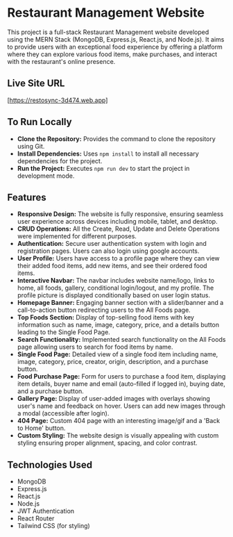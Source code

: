 # Restaurant Management Website

This project is a full-stack Restaurant Management website developed using the MERN Stack (MongoDB, Express.js, React.js, and Node.js). It aims to provide users with an exceptional food experience by offering a platform where they can explore various food items, make purchases, and interact with the restaurant's online presence.

## Live Site URL
[https://restosync-3d474.web.app]


## To Run Locally
- **Clone the Repository:** Provides the command to clone the repository using Git.
- **Install Dependencies:** Uses `npm install` to install all necessary dependencies for the project.
- **Run the Project:** Executes `npm run dev` to start the project in development mode.

## Features
- **Responsive Design:** The website is fully responsive, ensuring seamless user experience across devices including mobile, tablet, and desktop.
- **CRUD Operations:** All the Create, Read, Update and Delete Operations were implemented for different purposes.
- **Authentication:** Secure user authentication system with login and registration pages. Users can also login using google accounts.
- **User Profile:** Users have access to a profile page where they can view their added food items, add new items, and see their ordered food items.
- **Interactive Navbar:** The navbar includes website name/logo, links to home, all foods, gallery, conditional login/logout, and my profile. The profile picture is displayed conditionally based on user login status.
- **Homepage Banner:** Engaging banner section with a slider/banner and a call-to-action button redirecting users to the All Foods page.
- **Top Foods Section:** Display of top-selling food items with key information such as name, image, category, price, and a details button leading to the Single Food Page.
- **Search Functionality:** Implemented search functionality on the All Foods page allowing users to search for food items by name.
- **Single Food Page:** Detailed view of a single food item including name, image, category, price, creator, origin, description, and a purchase button.
- **Food Purchase Page:** Form for users to purchase a food item, displaying item details, buyer name and email (auto-filled if logged in), buying date, and a purchase button.
- **Gallery Page:** Display of user-added images with overlays showing user's name and feedback on hover. Users can add new images through a modal (accessible after login).
- **404 Page:** Custom 404 page with an interesting image/gif and a 'Back to Home' button.
- **Custom Styling:** The website design is visually appealing with custom styling ensuring proper alignment, spacing, and color contrast.



## Technologies Used
- MongoDB
- Express.js
- React.js
- Node.js
- JWT Authentication
- React Router
- Tailwind CSS (for styling)



